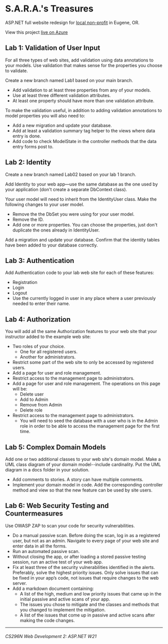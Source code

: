 # S.A.R.A.'s Treasures
ASP.NET full website redesign for [local non-profit](https://sarastreasures.org) in Eugene, OR.

View this project [live on Azure](https://sarastreasures.azurewebsites.net)


## Lab 1: Validation of User Input
For all three types of web sites, add validation using data annotations to your models. Use validation that makes sense for the properties you choose to validate.

Create a new branch named Lab1 based on your main branch.
- Add validation to at least three properties from any of your models.
- Use at least three different validation attributes.
- At least one property should have more than one validation attribute.

To make the validation useful, in addition to adding validation annotations to model properties you will also need to:
- Add a new migration and update your database.
- Add at least a validation summary tag helper to the views where data entry is done.
- Add code to check ModelState in the controller methods that the data entry forms post to.

## Lab 2: Identity
Create a new branch named Lab02 based on your lab 1 branch.

Add Identity to your web app—use the same database as the one used by your application (don't create a separate DbContext class).

Your user model will need to inherit from the IdentityUser class. Make the following changes to your user model.
  - Remove the the DbSet you were using for your user model.
  - Remove the ID.
  - Add one or more properties. You can choose the properties, just don't duplicate the ones already in IdentityUser. 

Add a migration and update your database. Confirm that the identity tables have been added to your database correctly.

## Lab 3: Authentication
Add Authentication code to your lab web site for each of these features:
  - Registration
  - Login
  - Logout
  - Use the currently logged in user in any place where a user previously needed to enter their name.

## Lab 4: Authorization
You will add all the same Authorization features to your web site that your instructor added to the example web site:
  - Two roles of your choice.
    - One for all registered users.
    - Another for administrators.
  - Restrict some part of the web site to only be accessed by registered users.
  - Add a page for user and role management.
  - Restrict access to the management page to administrators.
  - Add a page for user and role management. The operations on this page will be:
    - Delete user
    - Add to Admin
    - Remove from Admin
    - Delete role
  - Restrict access to the management page to administrators.
    - You will need to seed the database with a user who is in the Admin role in order to be able to access the management page for the first time.

## Lab 5: Complex Domain Models
Add one or two additional classes to your web site's domain model. Make a UML class diagram of your domain model--include cardinality. Put the UML diagram in a docs folder in your solution.
  - Add comments to stories. A story can have multiple comments.
  - Implement your domain model in code. Add the corresponding controller method and view so that the new feature can be used by site users.
  
## Lab 6: Web Security Testing and Countermeasures
Use OWASP ZAP to scan your code for security vulnerabilities.
- Do a manual passive scan. Before doing the scan, log in as a registered user, but not as an admin. Navigate to every page of your web site and enter data in all the forms.
- Run an automated passive scan.
- Without closing the app, or after loading a stored passive testing session, run an active test of your web app.
- Fix at least three of the security vulnerabilities identified in the alerts. Preferably, solve the highest priority issues. Only solve issues that can be fixed in your app’s code, not issues that require changes to the web server.
- Add a markdown document containing:
    - A list of the high, medium and low priority issues that came up in the initial passive and active scans of your app.
    - The issues you chose to mitigate and the classes and methods that you changed to implement the mitigation.
    - A list of the issues that come up in passive and active scans after making the code changes.
---
###### CS296N Web Development 2: ASP.NET W21
